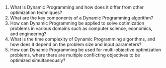 

1. What is Dynamic Programming and how does it differ from other optimization techniques?
2. What are the key components of a Dynamic Programming algorithm?
3. How can Dynamic Programming be applied to solve optimization problems in various domains such as computer science, economics, and engineering?
4. What is the time complexity of Dynamic Programming algorithms, and how does it depend on the problem size and input parameters?
5. How can Dynamic Programming be used for multi-objective optimization problems, where there are multiple conflicting objectives to be optimized simultaneously?